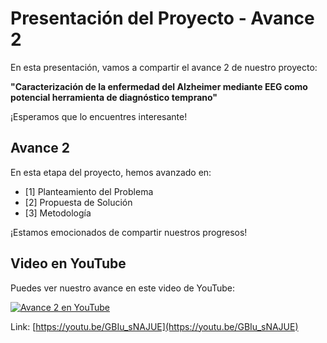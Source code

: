# Presentación del Proyecto - Avance 2

En esta presentación, vamos a compartir el avance 2 de nuestro proyecto:

**"Caracterización de la enfermedad del Alzheimer mediante EEG como potencial herramienta de diagnóstico temprano"**

¡Esperamos que lo encuentres interesante!

## Avance 2

En esta etapa del proyecto, hemos avanzado en:

- [1] Planteamiento del Problema
- [2] Propuesta de Solución
- [3] Metodología

¡Estamos emocionados de compartir nuestros progresos!

## Video en YouTube

Puedes ver nuestro avance en este video de YouTube:

[![Avance 2 en YouTube](https://img.youtube.com/vi/GBIu_sNAJUE/maxresdefault.jpg)](https://www.youtube.com/watch?v=GBIu_sNAJUE)

Link: [https://youtu.be/GBIu_sNAJUE](https://youtu.be/GBIu_sNAJUE)